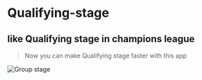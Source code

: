 # Qualifying-stage
like Qualifying stage in champions league
----------------------------------------------------------------

> Now you can make Qualifying stage faster with this app
 
![Group stage](https://github.com/user-attachments/assets/62a7b0d1-8110-4d23-8443-ad2d84ec0c02)
